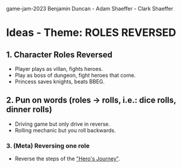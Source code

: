 game-jam-2023
Benjamin Duncan - Adam Shaeffer - Clark Shaeffer

# Ideas - Theme: ROLES REVERSED

## 1. Character Roles Reversed
- Player plays as villan, fights heroes.
- Play as boss of dungeon, fight heroes that come.
- Princess saves knights, beats BBEG.

## 2. Pun on words (roles -> rolls, i.e.: dice rolls, dinner rolls)
- Driving game but only drive in reverse.
- Rolling mechanic but you roll backwards.

### 3. (Meta) Reversing one role
- Reverse the steps of the ["Hero's Journey"](https://en.wikipedia.org/wiki/Hero%27s_journey).

